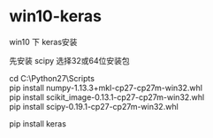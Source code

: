 # win10-keras
win10 下 keras安装

先安装 scipy  选择32或64位安装包

cd C:\Python27\Scripts    
pip install numpy-1.13.3+mkl-cp27-cp27m-win32.whl    
pip install scikit_image-0.13.1-cp27-cp27m-win32.whl    
pip install scipy-0.19.1-cp27-cp27m-win32.whl   
   
pip install keras        
